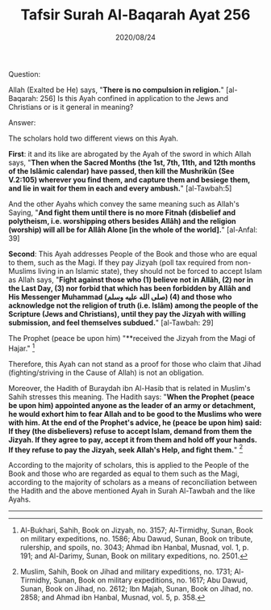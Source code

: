 ﻿---
layout: post
title: "Tafsir Surah Al-Baqarah Ayat 256"
publisher: "alsalafiyyah@icloud.com"
source: "Majmu' Fatawa wa Maqalat 5/408"
hijri: Muharram 5, 1442 AH
date: 2020/08/24
category: ["tafsir", quran]
shaykhs: Shaykh Ibn Baz
---

Question: 

Allah (Exalted be He) says, "**There is no compulsion in religion.**" [al-Baqarah: 256] Is this Ayah confined in application to the Jews and Christians or is it general in meaning?

Answer:

The scholars hold two different views on this Ayah. 

**First**: it and its like are abrogated by the Ayah of the sword in which Allah says, "**Then when the Sacred Months (the 1st, 7th, 11th, and 12th months of the Islâmic calendar) have passed, then kill the Mushrikûn (See V.2:105) wherever you find them, and capture them and besiege them, and lie in wait for them in each and every ambush.**" [al-Tawbah:5]

And the other Ayahs which convey the same meaning such as Allah's Saying, "**And fight them until there is no more Fitnah (disbelief and polytheism, i.e. worshipping others besides Allâh) and the religion (worship) will all be for Allâh Alone [in the whole of the world].**" [al-Anfal: 39]

**Second**: This Ayah addresses People of the Book and those who are equal to them, such as the Magi. If they pay Jizyah (poll tax required from non-Muslims living in an Islamic state), they should not be forced to accept Islam as Allah says, "**Fight against those who (1) believe not in Allâh, (2) nor in the Last Day, (3) nor forbid that which has been forbidden by Allâh and His Messenger Muhammad (صلى الله عليه وسلم) (4) and those who acknowledge not the religion of truth (i.e. Islâm) among the people of the Scripture (Jews and Christians), until they pay the Jizyah with willing submission, and feel themselves subdued.**" [al-Tawbah: 29] 

The Prophet (peace be upon him) "**received the Jizyah from the Magi of Hajar." [^1] 

Therefore, this Ayah can not stand as a proof for those who claim that Jihad (fighting/striving in the Cause of Allah) is not an obligation.

Moreover, the Hadith of Buraydah ibn Al-Hasib that is related in Muslim's Sahih stresses this meaning. The Hadith says: "**When the Prophet (peace be upon him) appointed anyone as the leader of an army or detachment, he would exhort him to fear Allah and to be good to the Muslims who were with him. At the end of the Prophet's advice, he (peace be upon him) said: If they (the disbelievers) refuse to accept Islam, demand from them the Jizyah. If they agree to pay, accept it from them and hold off your hands. If they refuse to pay the Jizyah, seek Allah's Help, and fight them.**" [^2]

According to the majority of scholars, this is applied to the People of the Book and those who are regarded as equal to them such as the Magi, according to the majority of scholars as a means of reconciliation between the Hadith and the above mentioned Ayah in Surah Al-Tawbah and the like Ayahs.

---
[^1]: Al-Bukhari, Sahih, Book on Jizyah, no. 3157; Al-Tirmidhy, Sunan, Book on military expeditions, no. 1586; Abu Dawud, Sunan, Book on tribute, rulership, and spoils, no. 3043; Ahmad ibn Hanbal, Musnad, vol. 1, p. 191; and Al-Darimy, Sunan, Book on military expeditions, no. 2501.
[^2]: Muslim, Sahih, Book on Jihad and military expeditions, no. 1731; Al-Tirmidhy, Sunan, Book on military expeditions, no. 1617; Abu Dawud, Sunan, Book on Jihad, no. 2612; Ibn Majah, Sunan, Book on Jihad, no. 2858; and Ahmad ibn Hanbal, Musnad, vol. 5, p. 358.
